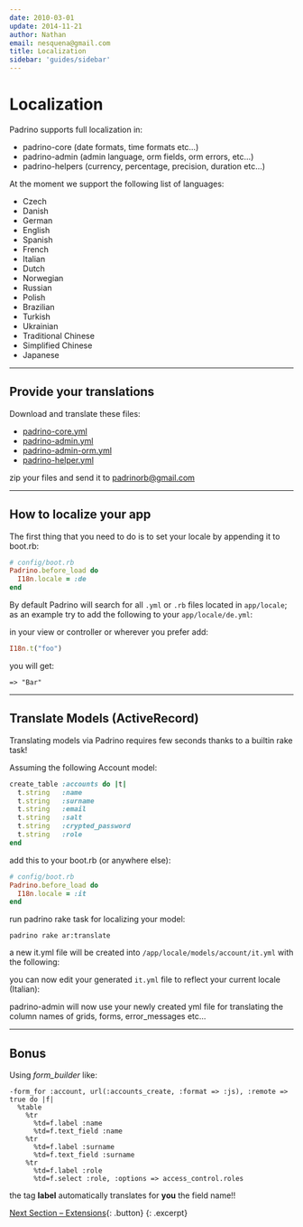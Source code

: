 ```yaml
---
date: 2010-03-01
update: 2014-11-21
author: Nathan
email: nesquena@gmail.com
title: Localization
sidebar: 'guides/sidebar'
---
```


# Localization

Padrino supports full localization in:

- padrino-core (date formats, time formats etc…)
- padrino-admin (admin language, orm fields, orm errors, etc…)
- padrino-helpers (currency, percentage, precision, duration etc…)

At the moment we support the following list of languages:

- Czech
- Danish
- German
- English
- Spanish
- French
- Italian
- Dutch
- Norwegian
- Russian
- Polish
- Brazilian
- Turkish
- Ukrainian
- Traditional Chinese
- Simplified Chinese
- Japanese

---

## Provide your translations

Download and translate these files:

- [padrino-core.yml](https://raw.github.com/padrino/padrino-framework/master/padrino-support/lib/padrino-support/locale/en.yml)
- [padrino-admin.yml](http://raw.github.com/padrino/padrino-framework/master/padrino-admin/lib/padrino-admin/locale/admin/en.yml)
- [padrino-admin-orm.yml](http://raw.github.com/padrino/padrino-framework/master/padrino-admin/lib/padrino-admin/locale/orm/en.yml)
- [padrino-helper.yml](http://raw.github.com/padrino/padrino-framework/master/padrino-helpers/lib/padrino-helpers/locale/en.yml)

zip your files and send it to [padrinorb@gmail.com](mailto:padrinorb@gmail.org)

---

## How to localize your app

The first thing that you need to do is to set your locale by appending it to boot.rb:

~~~ ruby
# config/boot.rb
Padrino.before_load do
  I18n.locale = :de
end
~~~

By default Padrino will search for all `.yml` or `.rb` files located in `app/locale`; as an example try to add the following to your `app/locale/de.yml`:

in your view or controller or wherever you prefer add:

~~~ ruby
I18n.t("foo")
~~~

you will get:

    => "Bar"

---

## Translate Models (ActiveRecord)

Translating models via Padrino requires few seconds thanks to a builtin rake task!

Assuming the following Account model:

~~~ ruby
create_table :accounts do |t|
  t.string   :name
  t.string   :surname
  t.string   :email
  t.string   :salt
  t.string   :crypted_password
  t.string   :role
end
~~~

add this to your boot.rb (or anywhere else):

~~~ ruby
# config/boot.rb
Padrino.before_load do
  I18n.locale = :it
end
~~~

run padrino rake task for localizing your model:

~~~ shell
padrino rake ar:translate
~~~

a new it.yml file will be created into `/app/locale/models/account/it.yml` with the following:

you can now edit your generated `it.yml` file to reflect your current locale (Italian):

padrino-admin will now use your newly created yml file for translating the column names of grids, forms, error\_messages etc…

---

## Bonus

Using *form\_builder* like:

~~~ haml
-form_for :account, url(:accounts_create, :format => :js), :remote => true do |f|
  %table
    %tr
      %td=f.label :name
      %td=f.text_field :name
    %tr
      %td=f.label :surname
      %td=f.text_field :surname
    %tr
      %td=f.label :role
      %td=f.select :role, :options => access_control.roles
~~~

the tag **label** automatically translates for **you** the field name!!

[Next Section &ndash; Extensions](/guides/extensions){: .button}
{: .excerpt}
